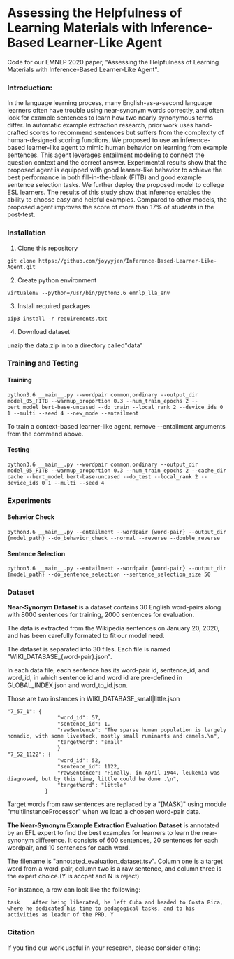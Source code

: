 # Assessing the Helpfulness of Learning Materials with Inference-Based Learner-Like Agent

Code for our EMNLP 2020 paper, "Assessing the Helpfulness of Learning Materials with Inference-Based Learner-Like Agent".

### Introduction:
In the language learning process, many English-as-a-second language learners often have trouble using near-synonym words correctly, and often look for example sentences to learn how two nearly synonymous terms differ. In automatic example extraction research, prior work uses hand-crafted scores to recommend sentences but suffers from the complexity of human-designed scoring functions. We proposed to use an inference-based learner-like agent to mimic human behavior on learning from example sentences. This agent leverages entailment modeling to connect the question context and the correct answer.
Experimental results show that the proposed agent is equipped with good learner-like behavior to achieve the best performance in both fill-in-the-blank (FITB) and good example sentence selection tasks. We further deploy the proposed model to college ESL learners. The results of this study show that inference enables the ability to choose easy and helpful examples. Compared to other models, the proposed agent improves the score of more than 17\% of students in the post-test.


### Installation
1. Clone this repository
```
git clone https://github.com/joyyyjen/Inference-Based-Learner-Like-Agent.git
```
2. Create python environment 
```
virtualenv --python=/usr/bin/python3.6 emnlp_lla_env
```
3. Install required packages
```
pip3 install -r requirements.txt 
```

4. Download dataset

unzip the data.zip in to a directory called"data"

### Training and Testing

#### Training

```
python3.6 __main__.py --wordpair common,ordinary --output_dir model_05_FITB --warmup_proportion 0.3 --num_train_epochs 2 --bert_model bert-base-uncased --do_train --local_rank 2 --device_ids 0 1 --multi --seed 4 --new_mode --entailment 
```
To train a context-based learner-like agent, remove --entailment arguments from the commend above. 

#### Testing

``` 
python3.6 __main__.py --wordpair common,ordinary --output_dir model_05_FITB --warmup_proportion 0.3 --num_train_epochs 2 --cache_dir cache --bert_model bert-base-uncased --do_test --local_rank 2 --device_ids 0 1 --multi --seed 4
```

### Experiments
#### Behavior Check

```
python3.6 __main__.py --entailment --wordpair {word-pair} --output_dir {model_path} --do_behavior_check --normal --reverse --double_reverse
```

#### Sentence Selection

```
python3.6 __main__.py --entailment --wordpair {word-pair} --output_dir {model_path} --do_sentence_selection --sentence_selection_size 50
```            
          
### Dataset

**Near-Synonym Dataset** is a dataset contains 30 English word-pairs along with 8000 sentences for training, 2000 sentences for evaluation. 

The data is extracted from the Wikipedia sentences on January 20, 2020, and has been carefully formated to fit our model need. 

The dataset is separated into 30 files. Each file is named "WIKI_DATABASE_{word-pair}.json".

In each data file, each sentence has its word-pair id, sentence_id, and word_id, in which sentence id and word id are pre-defined in GLOBAL_INDEX.json and word_to_id.json.

Those are two instances in WIKI_DATABASE_small|little.json
```
"7_57_1": {
                "word_id": 57,
                "sentence_id": 1,
                "rawSentence": "The sparse human population is largely nomadic, with some livestock, mostly small ruminants and camels.\n",
                "targetWord": "small"
                }
"7_52_1122": {
                "word_id": 52,
                "sentence_id": 1122,
                "rawSentence": "Finally, in April 1944, leukemia was diagnosed, but by this time, little could be done .\n",
                "targetWord": "little"
            }
```
Target words from raw sentences are replaced by a "[MASK]" using module "multiInstanceProcessor" when we load a choosen word-pair data. 


**The Near-Synonym Example Extraction Evaluation Dataset** is annotated by an EFL expert to find the best examples for learners to learn the near-synonym difference. It consists of 600 sentences, 20 sentences for each wordpair, and 10 sentences for each word.

The filename is "annotated_evaluation_dataset.tsv".
Column one is a target word from a word-pair, column two is a raw sentence, and column three is the expert choice.(Y is accpet and N is reject) 

For instance, a row can look like the following:
```
task	After being liberated, he left Cuba and headed to Costa Rica, where he dedicated his time to pedagogical tasks, and to his activities as leader of the PRD.	Y
```


### Citation
If you find our work useful in your research, please consider citing: 
